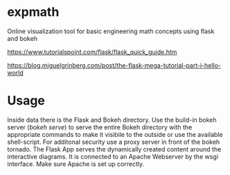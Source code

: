 # expmath
Online visualization tool for basic engineering math concepts using flask and bokeh

https://www.tutorialspoint.com/flask/flask_quick_guide.htm

https://blog.miguelgrinberg.com/post/the-flask-mega-tutorial-part-i-hello-world

# Usage
Inside data there is the Flask and Bokeh directory. Use the build-in bokeh server (*bokeh serve*) to serve the entire Bokeh directory with the appropriate commands to make it visibile to the outside or use the available shell-script. For additonal security use a proxy server in front of the bokeh tornado. The Flask App serves the dynamically created content around the interactive diagrams. It is connected to an Apache Webserver by the wsgi interface. Make sure Apache is set up correctly.

